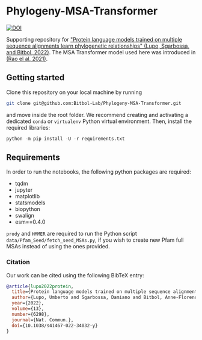 # Phylogeny-MSA-Transformer

[![DOI](https://zenodo.org/badge/483996183.svg)](https://zenodo.org/badge/latestdoi/483996183)

Supporting repository for ["Protein language models trained on multiple sequence alignments learn phylogenetic relationships" (Lupo, Sgarbossa, and Bitbol, 2022)](https://www.nature.com/articles/s41467-022-34032-y). The MSA Transformer model used here was introduced in [(Rao el al, 2021)](https://proceedings.mlr.press/v139/rao21a.html).

## Getting started

Clone this repository on your local machine by running
```bash
git clone git@github.com:Bitbol-Lab/Phylogeny-MSA-Transformer.git
```
and move inside the root folder.
We recommend creating and activating a dedicated ``conda`` or ``virtualenv`` Python virtual environment.
Then, install the required libraries:
```python
python -m pip install -U -r requirements.txt
```

## Requirements

In order to run the notebooks, the following python packages are required:

- tqdm
- jupyter
- matplotlib
- statsmodels
- biopython
- swalign
- esm==0.4.0

``prody`` and ``HMMER`` are required to run the Python script ``data/Pfam_Seed/fetch_seed_MSAs.py``, if you wish to create new
Pfam full MSAs instead of using the ones provided.

### Citation

Our work can be cited using the following BibTeX entry:

```bibtex
@article{lupo2022protein,
  title={Protein language models trained on multiple sequence alignments learn phylogenetic relationships},
  author={Lupo, Umberto and Sgarbossa, Damiano and Bitbol, Anne-Florence},
  year={2022},
  volume={13},
  number={6298},
  journal={Nat. Commun.},
  doi={10.1038/s41467-022-34032-y}
}
```
